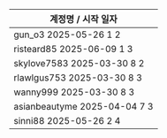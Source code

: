 | 계정명 / 시작 일자|
|--------|
| gun_o3 2025-05-26 1 2 |
| risteard85 2025-06-09 1 3 |
| skylove7583 2025-03-30 8 2 |
| rlawlgus753 2025-03-30 8 3 |
| wanny999 2025-03-30 8 3 |
| asianbeautyme 2025-04-04 7 3 |
| sinni88 2025-05-26 2 4 |

